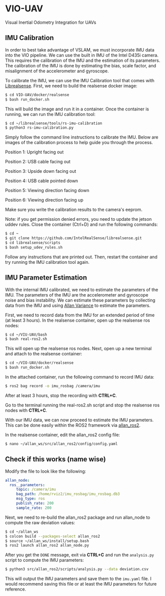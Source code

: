 # VIO-UAV
Visual Inertial Odometry Integration for UAVs

## IMU Calibration

In order to best take advantage of VSLAM, we must incorporate IMU data into the VIO pipeline. We can use the built in IMU of the Intel D435i camera. This requires the calibration of the IMU and the estimation of its parameters. The calibration of the IMU is done by estimating the bias, scale factor, and misalignment of the accelerometer and gyroscope.

To calibrate the IMU, we can use the IMU Calibration tool that comes with [Librealsense](https://github.com/IntelRealSense/librealsense). First, we need to build the realsense docker image:

```bash
$ cd VIO-UAV/docker/realsense
$ bash run_docker.sh
```

This will build the image and run it in a container. Once the container is running, we can run the IMU calibration tool:

```bash
$ cd ~/librealsense/tools/rs-imu-calibration
$ python3 rs-imu-calibration.py
```

Simply follow the command line instructions to calibrate the IMU. Below are images of the calibration process to help guide you through the process.

Position 1: Upright facing out

Position 2: USB cable facing out

Position 3: Upside down facing out

Position 4: USB cable pointed down

Position 5: Viewing direction facing down

Position 6: Viewing direction facing up

Make sure you write the calibration results to the camera's eeprom.

Note: if you get permission denied errors, you need to update the jetson uddev rules. Close the container (Ctrl+D) and run the following commands:

```bash
$ cd ~
$ git clone https://github.com/IntelRealSense/librealsense.git
$ cd librealsense/scripts
$ bash setup_udev_rules.sh
```

Follow any instructions that are printed out. Then, restart the container and try running the IMU calibration tool again.

## IMU Parameter Estimation

With the internal IMU calibrated, we need to estimate the parameters of the IMU. The parameters of the IMU are the accelerometer and gyroscope noise and bias instability. We can estimate these parameters by collecting data from the IMU and using [Allan Variance](https://en.wikipedia.org/wiki/Allan_variance) to estimate the parameters.

First, we need to record data from the IMU for an extended period of time (at least 3 hours). In the realsense container, open up the realsense ros nodes:

```bash
$ cd ~/VIU-UAV/bash
$ bash real-ros2.sh
```

This will open up the realsense ros nodes. Next, open up a new terminal and attach to the realsense container:

```bash
$ cd ~/VIO-UAV/docker/realsense
$ bash run_docker.sh
```

In the attached container, run the following command to record IMU data:

```bash
$ ros2 bag record -o imu_rosbag /camera/imu
```

After at least 3 hours, stop the recording with **CTRL+C**.

Go to the terminal running the real-ros2.sh script and stop the realsense ros nodes with **CTRL+C**.

With our IMU data, we can now proceed to estimate the IMU parameters. This can be done easily within the ROS2 framework via [allan_ros2](https://github.com/CruxDevStuff/allan_ros2/tree/main). 

In the realsense container, edit the allan_ros2 config file:

```bash
$ nano ~/allan_ws/src/allan_ros2/config/config.yaml
```

## Check if this works (name wise)

Modify the file to look like the following:

```yaml
allan_node:
  ros__parameters:
     topic: /camera/imu
     bag_path: /home/rviz2/imu_rosbag/imu_rosbag.db3
     msg_type: ros
     publish_rate: 200
     sample_rate: 200
```

Next, we need to re-build the allan_ros2 package and run allan_node to compute the raw deviation values:

```bash
$ cd ~/allan_ws
$ colcon build --packages-select allan_ros2
$ source ~/allan_ws/install/setup.bash
$ ros2 launch allan_ros2 allan_node.py
```

After you get the `DONE` message, exit via **CTRL+C** and run the `analysis.py` script to compute the IMU parameters:

```bash
$ python3 src/allan_ros2/scripts/analysis.py --data deviation.csv
```

This will output the IMU parameters and save them to the `imu.yaml` file. I would recommend saving this file or at least the IMU parameters for future reference.


